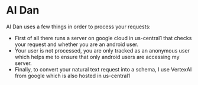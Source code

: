 # AI Dan

AI Dan uses a few things in order to process your requests:
- First of all there runs a server on google cloud in us-central1 that checks your request and whether you are an android user.
- Your user is not processed, you are only tracked as an anonymous user which helps me to ensure that only android users are accessing my server.
- Finally, to convert your natural text request into a schema, I use VertexAI from google which is also hosted in us-central1

